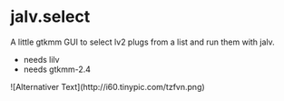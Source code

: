 jalv.select
===========

A little gtkmm GUI to select lv2 plugs from a list
and run them with jalv. 

- needs lilv
- needs gtkmm-2.4
<p><p\>
![Alternativer Text](http://i60.tinypic.com/tzfvn.png)
